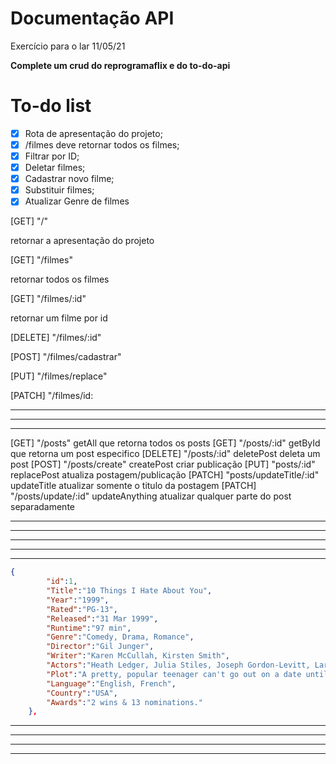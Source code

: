 # Documentação API

Exercício para o lar 11/05/21

**Complete um crud do reprogramaflix e do to-do-api**

# **To-do list**

- [x]  Rota de apresentação do projeto;
- [x]  /filmes deve retornar todos os filmes;
- [x]  Filtrar por ID;
- [x]  Deletar filmes;
- [x]  Cadastrar novo filme;
- [x]  Substituir filmes;
- [x]  Atualizar Genre de filmes

[GET] "/"

retornar a apresentação do projeto

[GET] "/filmes"

retornar todos os filmes

[GET] "/filmes/:id"

retornar um filme por id

[DELETE] "/filmes/:id"

[POST] "/filmes/cadastrar"

[PUT] "/filmes/replace"

[PATCH] "/filmes/id:

---

---

---

[GET] "/posts"
getAll que retorna todos os posts
[GET] "/posts/:id"
getById que retorna um post especifico
[DELETE] "/posts/:id"
deletePost deleta um post
[POST] "/posts/create"
createPost criar publicação
[PUT] "posts/:id"
replacePost atualiza postagem/publicação
[PATCH] "posts/updateTitle/:id"
updateTitle atualizar somente o titulo da postagem
[PATCH] "/posts/update/:id"
updateAnything atualizar qualquer parte do post separadamente

---

---

---

---

---

```json
{
        "id":1,
        "Title":"10 Things I Hate About You",
        "Year":"1999",
        "Rated":"PG-13",
        "Released":"31 Mar 1999",
        "Runtime":"97 min",
        "Genre":"Comedy, Drama, Romance",
        "Director":"Gil Junger",
        "Writer":"Karen McCullah, Kirsten Smith",
        "Actors":"Heath Ledger, Julia Stiles, Joseph Gordon-Levitt, Larisa Oleynik",
        "Plot":"A pretty, popular teenager can't go out on a date until her ill-tempered older sister does.",
        "Language":"English, French",
        "Country":"USA",
        "Awards":"2 wins & 13 nominations."
    },
```

---

---

---

---